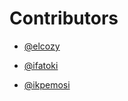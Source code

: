 # Contributors
-  [@elcozy](https://github.com/elcozy)

-  [@ifatoki](https://github.com/ifatoki)

-  [@ikpemosi](https://github.com/ikpemosiarnold)
